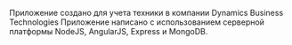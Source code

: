 Приложение создано для учета техники в компании Dynamics Business Technologies
Приложение написано с использованием серверной платформы NodeJS, AngularJS, Express и MongoDB.

